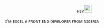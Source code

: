 <p align="center">ʜᴇʏ<img src="https://media.giphy.com/media/hvRJCLFzcasrR4ia7z/giphy.gif" width="25px"
height="25px"</p>

ɪ'ᴍ ᴇxᴄᴇʟ ᴀ ғʀᴏɴᴛ ᴇɴᴅ ᴅᴇᴠᴇʟᴏᴘᴇʀ ғʀᴏᴍ ɴɪɢᴇʀɪᴀ

